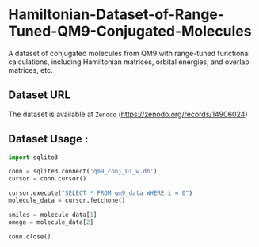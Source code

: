 # Hamiltonian-Dataset-of-Range-Tuned-QM9-Conjugated-Molecules
A dataset of conjugated molecules from QM9 with range-tuned functional calculations, including Hamiltonian matrices, orbital energies, and overlap matrices, etc.

## Dataset URL
The dataset is available at `Zenodo` (https://zenodo.org/records/14906024)

## Dataset Usage :

```python
import sqlite3

conn = sqlite3.connect('qm9_conj_OT_w.db') 
cursor = conn.cursor()

cursor.execute("SELECT * FROM qm9_data WHERE i = 0")
molecule_data = cursor.fetchone()

smiles = molecule_data[1]
omega = molecule_data[2] 

conn.close()
